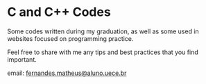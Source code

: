 # C and C++ Codes

Some codes written during my graduation, as well as some used in websites focused on programming practice.

Feel free to share with me any tips and best practices that you find important.

email: fernandes.matheus@aluno.uece.br
